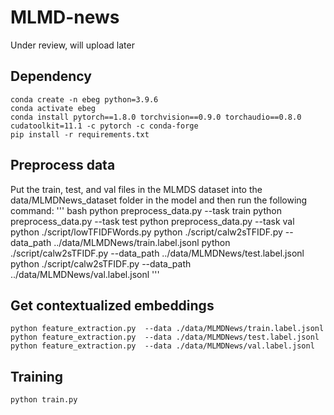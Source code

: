 # MLMD-news

Under review, will upload later


## Dependency

    conda create -n ebeg python=3.9.6
    conda activate ebeg 
    conda install pytorch==1.8.0 torchvision==0.9.0 torchaudio==0.8.0 cudatoolkit=11.1 -c pytorch -c conda-forge
    pip install -r requirements.txt

## Preprocess data
Put the train, test, and val files in the MLMDS dataset into the data/MLMDNews_dataset folder in the model and then run the following command:
    '''
    bash
    python preprocess_data.py --task train
    python preprocess_data.py --task test
    python preprocess_data.py --task val
    python ./script/lowTFIDFWords.py
    python ./script/calw2sTFIDF.py --data_path ../data/MLMDNews/train.label.jsonl
    python ./script/calw2sTFIDF.py --data_path ../data/MLMDNews/test.label.jsonl
    python ./script/calw2sTFIDF.py --data_path ../data/MLMDNews/val.label.jsonl
   '''
## Get contextualized embeddings
    python feature_extraction.py  --data ./data/MLMDNews/train.label.jsonl
    python feature_extraction.py  --data ./data/MLMDNews/test.label.jsonl
    python feature_extraction.py  --data ./data/MLMDNews/val.label.jsonl

## Training
    python train.py

